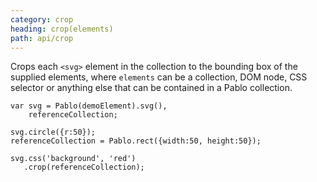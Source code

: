 ```yaml
---
category: crop
heading: crop(elements)
path: api/crop
---
```



Crops each `<svg>` element in the collection to the bounding box of the supplied elements, where `elements` can be a collection, DOM node, CSS selector or anything else that can be contained in a Pablo collection.

    var svg = Pablo(demoElement).svg(),
        referenceCollection;

    svg.circle({r:50});
    referenceCollection = Pablo.rect({width:50, height:50});

    svg.css('background', 'red')
       .crop(referenceCollection);


